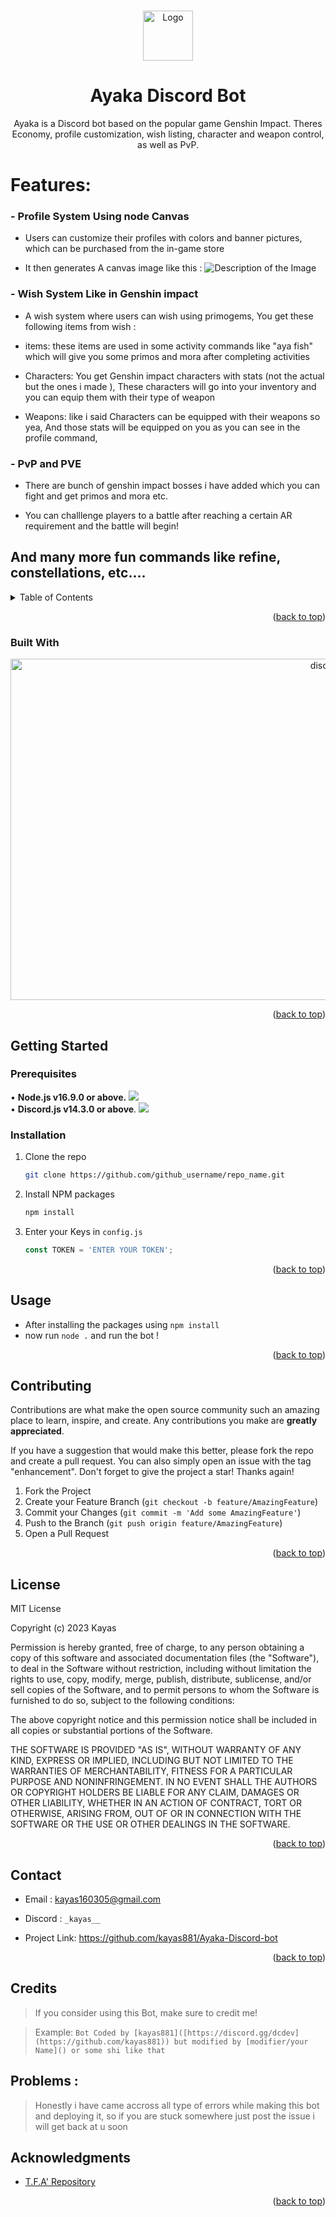 <a name="readme-top"></a>
<!-- PROJECT LOGO -->
<br />
<div align="center">
  <a href="https://github.com/github_username/repo_name">
    <img src="https://cdn.discordapp.com/avatars/993878566112595969/4e916d4a7bd6c9a68229acdc3e7d66c7.webp?size=96" alt="Logo" width="80" height="80">
  </a>

<h1 align="center">Ayaka Discord Bot</h1>

  <p align="center">
Ayaka is a Discord bot based on the popular game Genshin Impact. Theres Economy, profile customization, wish listing, character and weapon control, as well as PvP.
    <br />
</div>

# Features:

### - Profile System Using node Canvas

* Users can customize their profiles with colors and banner pictures, which can be purchased from the in-game store

* It then generates A canvas image like this :
![Description of the Image](https://media.discordapp.net/attachments/923870005618155601/1201516620267397220/file.jpg?ex=65ca1a8d&is=65b7a58d&hm=628b4dfca84b5a947461350e0bddfe896ee1538703e037f74f521bd013f369f8&=&format=webp&width=920&height=482)

### - Wish System Like in Genshin impact 

* A wish system where users can wish using primogems, You get these following items from wish :

* items: these items are used in some activity commands like "aya fish" which will give you some primos and mora after completing activities

* Characters: You get Genshin impact characters with stats (not the actual but the ones i made ), These characters will go into your inventory and you can equip them with their type of weapon

* Weapons: like i said Characters can be equipped with their weapons so yea, And those stats will be equipped on you as you can see in the profile command,

### - PvP and PVE

* There are bunch of genshin impact bosses i have added which you can fight and get primos and mora etc.

* You can challlenge players to a battle after reaching a certain AR requirement and the battle will begin! 

## And many more fun commands like refine, constellations, etc....

<!-- TABLE OF CONTENTS -->
<details>
  <summary>Table of Contents</summary>
  <ol>
    <li>
      <ul>
        <li><a href="#built-with">Built With</a></li>
      </ul>
    </li>
    <li>
      <a href="#getting-started">Getting Started</a>
      <ul>
        <li><a href="#prerequisites">Prerequisites</a></li>
        <li><a href="#installation">Installation</a></li>
      </ul>
    </li>
    <li><a href="#usage">Usage</a></li>
    <li><a href="#contributing">Contributing</a></li>
    <li><a href="#license">License</a></li>
    <li><a href="#contact">Contact</a></li>
    <li><a href="#credits">Credits</a></li>
    <li><a href="#acknowledgments">Acknowledgments</a></li>
  </ol>
</details>





<p align="right">(<a href="#readme-top">back to top</a>)</p>



### Built With

<a align ="right" href="https://discord.js.org"><img src="https://discord.js.org/static/logo.svg" width="546" alt="discord.js" /></a>



<p align="right">(<a href="#readme-top">back to top</a>)</p>



<!-- GETTING STARTED -->
## Getting Started

### Prerequisites

• **Node.js v16.9.0 or above.** <a href="https://nodejs.org/en/"><img src="https://img.shields.io/badge/v16.9.0-100000?style=flat&logo=node.js&label=Node.js&color=blue&logoColor=lime"></a><br>
• **Discord.js v14.3.0 or above**. <a href="https://www.npmjs.com/package/discord.js"><img src="https://img.shields.io/badge/v14.3.0-100000?style=flat&logo=npm&label=Discord.js&color=blue"></a>

### Installation

1. Clone the repo
   ```sh
   git clone https://github.com/github_username/repo_name.git
   ```
2. Install NPM packages
   ```sh
   npm install
   ```
3. Enter your Keys in `config.js`
   ```js
   const TOKEN = 'ENTER YOUR TOKEN';
   ```

<p align="right">(<a href="#readme-top">back to top</a>)</p>



<!-- USAGE EXAMPLES -->
## Usage

* After installing the packages using ``npm install``
* now run ``node .`` and run the bot !

<p align="right">(<a href="#readme-top">back to top</a>)</p>




<!-- CONTRIBUTING -->
## Contributing

Contributions are what make the open source community such an amazing place to learn, inspire, and create. Any contributions you make are **greatly appreciated**.

If you have a suggestion that would make this better, please fork the repo and create a pull request. You can also simply open an issue with the tag "enhancement".
Don't forget to give the project a star! Thanks again!

1. Fork the Project
2. Create your Feature Branch (`git checkout -b feature/AmazingFeature`)
3. Commit your Changes (`git commit -m 'Add some AmazingFeature'`)
4. Push to the Branch (`git push origin feature/AmazingFeature`)
5. Open a Pull Request

<p align="right">(<a href="#readme-top">back to top</a>)</p>



<!-- LICENSE -->
## License

MIT License

Copyright (c) 2023 Kayas

Permission is hereby granted, free of charge, to any person obtaining a copy
of this software and associated documentation files (the "Software"), to deal
in the Software without restriction, including without limitation the rights
to use, copy, modify, merge, publish, distribute, sublicense, and/or sell
copies of the Software, and to permit persons to whom the Software is
furnished to do so, subject to the following conditions:

The above copyright notice and this permission notice shall be included in all
copies or substantial portions of the Software.

THE SOFTWARE IS PROVIDED "AS IS", WITHOUT WARRANTY OF ANY KIND, EXPRESS OR
IMPLIED, INCLUDING BUT NOT LIMITED TO THE WARRANTIES OF MERCHANTABILITY,
FITNESS FOR A PARTICULAR PURPOSE AND NONINFRINGEMENT. IN NO EVENT SHALL THE
AUTHORS OR COPYRIGHT HOLDERS BE LIABLE FOR ANY CLAIM, DAMAGES OR OTHER
LIABILITY, WHETHER IN AN ACTION OF CONTRACT, TORT OR OTHERWISE, ARISING FROM,
OUT OF OR IN CONNECTION WITH THE SOFTWARE OR THE USE OR OTHER DEALINGS IN THE
SOFTWARE.

<p align="right">(<a href="#readme-top">back to top</a>)</p>



<!-- CONTACT -->
## Contact

* Email : kayas160305@gmail.com

* Discord : `_kayas__`

* Project Link: https://github.com/kayas881/Ayaka-Discord-bot

<p align="right">(<a href="#readme-top">back to top</a>)</p>

## Credits

> If you consider using this Bot, make sure to credit me!

> Example: `Bot Coded by [kayas881]([https://discord.gg/dcdev](https://github.com/kayas881)) but modified by [modifier/your Name]() or some shi like that`

## Problems :
> Honestly i have came accross all type of errors while making this bot and deploying it, so if you are stuck somewhere just post the issue i will get back at u soon
<!-- ACKNOWLEDGMENTS -->
## Acknowledgments

* [T.F.A' Repository ](https://github.com/TFAGaming/DiscordJS-Moderation-Bot)

<p align="right">(<a href="#readme-top">back to top</a>)</p>

